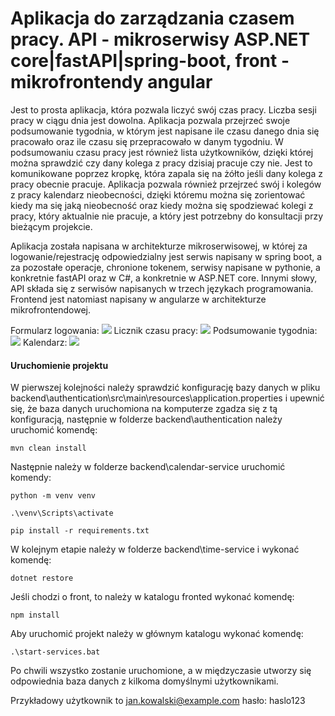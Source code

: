 # Aplikacja do zarządzania czasem pracy. API - mikroserwisy ASP.NET core|fastAPI|spring-boot, front - mikrofrontendy angular

Jest to prosta aplikacja, która pozwala liczyć swój czas pracy. Liczba sesji pracy w ciągu dnia jest dowolna. Aplikacja pozwala przejrzeć swoje podsumowanie tygodnia, w którym jest napisane ile czasu danego dnia się pracowało oraz ile czasu się przepracowało w danym tygodniu. W podsumowaniu czasu pracy jest również lista użytkowników, dzięki której można sprawdzić czy dany kolega z pracy dzisiaj pracuje czy nie. Jest to komunikowane poprzez kropkę, która zapala się na żółto jeśli dany kolega z pracy obecnie pracuje. Aplikacja pozwala również przejrzeć swój i kolegów z pracy kalendarz nieobecności, dzięki któremu można się zorientować kiedy ma się jaką nieobecność oraz kiedy można się spodziewać kolegi z pracy, który aktualnie nie pracuje, a który jest potrzebny do konsultacji przy bieżącym projekcie.

Aplikacja została napisana w architekturze mikroserwisowej, w której za logowanie/rejestrację odpowiedzialny jest serwis napisany w spring boot, a za pozostałe operacje, chronione tokenem, serwisy napisane w pythonie, a konkretnie fastAPI oraz w C#, a konkretnie w ASP.NET core. Innymi słowy, API składa się z serwisów napisanych w trzech językach programowania. Frontend jest natomiast napisany w angularze w architekturze mikrofrontendowej.

Formularz logowania:
<img src="https://i.imgur.com/hageRap.gif">
Licznik czasu pracy:
<img src="https://i.imgur.com/kxivkYY.gif">
Podsumowanie tygodnia:
<img src="https://i.imgur.com/Y6arugH.gif">
Kalendarz:
<img src="https://i.imgur.com/6qX2ee5.gif">
<h4>Uruchomienie projektu</h4>
W pierwszej kolejności należy sprawdzić konfigurację bazy danych w pliku backend\authentication\src\main\resources\application.properties i upewnić się, że baza danych uruchomiona na komputerze zgadza się z tą konfiguracją, następnie w folderze backend\authentication należy uruchomić komendę:
<pre><code>mvn clean install</code></pre>
Następnie należy w folderze backend\calendar-service uruchomić komendy:
<pre><code>python -m venv venv</code></pre>
<pre><code>.\venv\Scripts\activate</code></pre>
<pre><code>pip install -r requirements.txt</code></pre>
W kolejnym etapie należy w folderze backend\time-service i wykonać komendę:
<pre><code>dotnet restore</code></pre>
Jeśli chodzi o front, to należy w katalogu fronted wykonać komendę:
<pre><code>npm install</code></pre>

Aby uruchomić projekt należy w głównym katalogu wykonać komendę:
<pre><code>.\start-services.bat</code></pre>

Po chwili wszystko zostanie uruchomione, a w międzyczasie utworzy się odpowiednia baza danych z kilkoma domyślnymi użytkownikami.

Przykładowy użytkownik to jan.kowalski@example.com hasło: haslo123